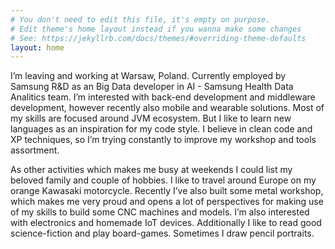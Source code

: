 ```yaml
---
# You don't need to edit this file, it's empty on purpose.
# Edit theme's home layout instead if you wanna make some changes
# See: https://jekyllrb.com/docs/themes/#overriding-theme-defaults
layout: home
---
```


I’m leaving and working at Warsaw, Poland. Currently employed by Samsung R&D as an Big Data developer in AI - Samsung Health Data Analitics team. I’m interested with back-end development and middleware development, however recently also mobile and wearable solutions. Most of my skills are focused around JVM ecosystem. But I like to learn new languages as an inspiration for my code style. I believe in clean code and XP techniques, so I’m trying constantly to improve my workshop and tools assortment.

As other activities which makes me busy at weekends I could list my beloved family and couple of hobbies. I like to travel around Europe on my orange Kawasaki motorcycle. Recently I’ve also built some metal workshop, which makes me very proud and opens a lot of perspectives for making use of my skills to build some CNC machines and models. I’m also interested with electronics and homemade IoT devices. Additionally I like to read good science-fiction and play board-games. Sometimes I draw pencil portraits.
